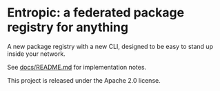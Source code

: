 # Entropic: a federated package registry for anything

A new package registry with a new CLI, designed to be easy to stand up inside
your network.

See [docs/README.md](docs/README.md) for implementation notes.

This project is released under the Apache 2.0 license.
